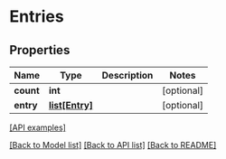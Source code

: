 # Entries

## Properties
Name | Type | Description | Notes
------------ | ------------- | ------------- | -------------
**count** | **int** |  | [optional] 
**entry** | [**list[Entry]**](Entry.md) |  | [optional] 

[[API examples]](http://devopshq.github.io/teamcity/teamcity_models/Entries.html)

[[Back to Model list]](../README.md#documentation-for-models) [[Back to API list]](../README.md#documentation-for-api-endpoints) [[Back to README]](../README.md)


